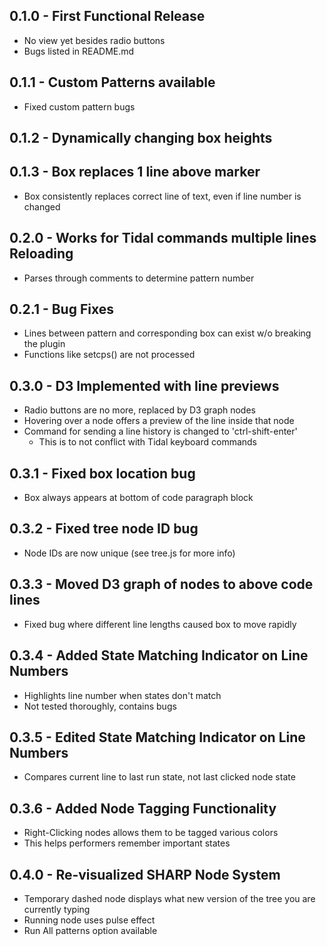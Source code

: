 ## 0.1.0 - First Functional Release
* No view yet besides radio buttons
* Bugs listed in README.md

## 0.1.1 - Custom Patterns available
* Fixed custom pattern bugs

## 0.1.2 - Dynamically changing box heights

## 0.1.3 - Box replaces 1 line above marker
* Box consistently replaces correct line of text, even if line number is changed

## 0.2.0 - Works for Tidal commands multiple lines Reloading
* Parses through comments to determine pattern number

## 0.2.1 - Bug Fixes
* Lines between pattern and corresponding box can exist w/o breaking the plugin
* Functions like setcps() are not processed

## 0.3.0 - D3 Implemented with line previews
* Radio buttons are no more, replaced by D3 graph nodes
* Hovering over a node offers a preview of the line inside that node
* Command for sending a line history is changed to 'ctrl-shift-enter'
  * This is to not conflict with Tidal keyboard commands

## 0.3.1 - Fixed box location bug
* Box always appears at bottom of code paragraph block

## 0.3.2 - Fixed tree node ID bug
* Node IDs are now unique (see tree.js for more info)

## 0.3.3 - Moved D3 graph of nodes to above code lines
* Fixed bug where different line lengths caused box to move rapidly

## 0.3.4 - Added State Matching Indicator on Line Numbers
* Highlights line number when states don't match
* Not tested thoroughly, contains bugs

## 0.3.5 - Edited State Matching Indicator on Line Numbers
* Compares current line to last run state, not last clicked node state

## 0.3.6 - Added Node Tagging Functionality
* Right-Clicking nodes allows them to be tagged various colors
* This helps performers remember important states

## 0.4.0 - Re-visualized SHARP Node System
* Temporary dashed node displays what new version of the tree you are currently typing
* Running node uses pulse effect
* Run All patterns option available
